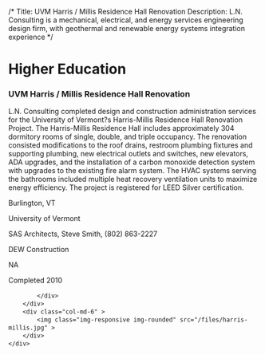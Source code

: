 /*
Title: UVM Harris / Millis Residence Hall Renovation
Description: L.N. Consulting is a mechanical, electrical, and energy services engineering design firm, with geothermal and renewable energy systems integration experience
*/

# Higher Education

<div>
	<div class="row">
		<div class="col-md-6" >
			<div class="well" >
				<h3>UVM  Harris / Millis Residence Hall Renovation</h3>
				<p>
   
   L.N. Consulting completed design and construction administration services for the University of Vermont?s Harris-Millis Residence Hall Renovation Project. The Harris-Millis Residence Hall includes approximately 304 dormitory rooms of single, double, and triple occupancy.  The renovation consisted modifications to the roof drains, restroom plumbing fixtures and supporting plumbing, new electrical outlets and switches, new elevators, ADA upgrades, and the installation of a carbon monoxide detection system with upgrades to the existing fire alarm system.  The HVAC systems serving the bathrooms included multiple heat recovery ventilation units to maximize energy efficiency.  The project is registered for LEED Silver certification.
</p>
				<p>Burlington, VT</p>
				<p>University of Vermont</p>
				<p>SAS Architects, Steve Smith, (802) 863-2227</p>
				<p>DEW Construction</p>
				<p>NA</p>
				<p>Completed 2010</p>
				<p></p>
				
			</div>
		</div>
		<div class="col-md-6" >
			<img class="img-responsive img-rounded" src="/files/harris-millis.jpg" >
		</div>
	</div>
</div>
